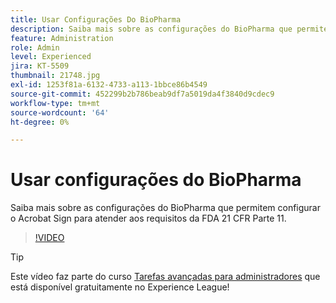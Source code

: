 ```yaml
---
title: Usar Configurações Do BioPharma
description: Saiba mais sobre as configurações do BioPharma que permitem configurar o Acrobat Sign para atender aos requisitos da FDA 21 CFR Parte 11
feature: Administration
role: Admin
level: Experienced
jira: KT-5509
thumbnail: 21748.jpg
exl-id: 1253f81a-6132-4733-a113-1bbce86b4549
source-git-commit: 452299b2b786beab9df7a5019da4f3840d9cdec9
workflow-type: tm+mt
source-wordcount: '64'
ht-degree: 0%

---
```


# Usar configurações do BioPharma

Saiba mais sobre as configurações do BioPharma que permitem configurar o Acrobat Sign para atender aos requisitos da FDA 21 CFR Parte 11.

>[!VIDEO](https://video.tv.adobe.com/v/21748?quality=12&learn=on&hidetitle=true)

>[!TIP]
>
>Este vídeo faz parte do curso [Tarefas avançadas para administradores](https://experienceleague.adobe.com/?recommended=Sign-A-1-2020.1) que está disponível gratuitamente no Experience League!
